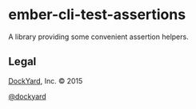# ember-cli-test-assertions
A library providing some convenient assertion helpers.

## Legal ##
[DockYard](http://dockyard.com/ember-consulting), Inc. &copy; 2015

[@dockyard](http://twitter.com/dockyard)
